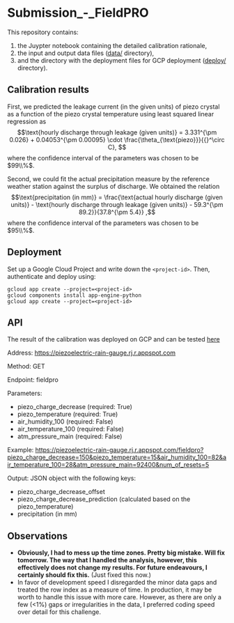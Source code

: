 # Submission_-_FieldPRO

This repository contains:
1. the Juypter notebook containing the detailed calibration rationale,
2. the input and output data files ([data/](data/) directory),
3. and the directory with the deployment files for GCP deployment ([deploy/](deploy/) directory).

## Calibration results
First, we predicted the leakage current (in the given units) of piezo crystal as a function of the piezo crystal temperature using least squared linear regression as
$$\text{hourly discharge through leakage (given units)} = 3.331^{\pm 0.026} + 0.04053^{\pm 0.00095} \cdot \frac{\theta_{\text{piezo}}}{{}^\circ C}, $$
where the confidence interval of the parameters was chosen to be $99\\%$.

Second, we could fit the actual precipitation measure by the reference weather station against the surplus of discharge. We obtained the relation
$$\text{precipitation (in mm)} = \frac{\text{actual hourly discharge (given units)} - \text{hourly discharge through leakage (given units)} - 59.3^{\pm 89.2}}{37.8^{\pm 5.4}} ,$$
where the confidence interval of the parameters was chosen to be $95\\%$.

## Deployment
Set up a Google Cloud Project and write down the `<project-id>`. Then, authenticate and deploy using:
```
gcloud app create --project=<project-id>
gcloud components install app-engine-python
gcloud app create --project=<project-id>
```

## API
The result of the calibration was deployed on GCP and can be tested [here](https://piezoelectric-rain-gauge.rj.r.appspot.com/fieldpro)

Address: https://piezoelectric-rain-gauge.rj.r.appspot.com

Method: GET

Endpoint: fieldpro

Parameters:
* piezo_charge_decrease (required: True)
* piezo_temperature (required: True)
* air_humidity_100 (required: False)
* air_temperature_100 (required: False)
* atm_pressure_main (required: False)

Example:
https://piezoelectric-rain-gauge.rj.r.appspot.com/fieldpro?piezo_charge_decrease=150&piezo_temperature=15&air_humidity_100=82&air_temperature_100=28&atm_pressure_main=92400&num_of_resets=5

Output: JSON object with the following keys:
* piezo_charge_decrease_offset
* piezo_charge_decrease_prediction (calculated based on the piezo_temperature)
* precipitation (in mm)

## Observations
* **Obviously, I had to mess up the time zones. Pretty big mistake. Will fix tomorrow. The way that I handled the analysis, however, this effectively does not change my results. For future endeavours, I certainly should fix this.** (Just fixed this now.)
* In favor of development speed I disregarded the minor data gaps and treated the row index as a measure of time. In production, it may be worth to handle this issue with more care. However, as there are only a few (<1%) gaps or irregularities in the data, I preferred coding speed over detail for this challenge.
